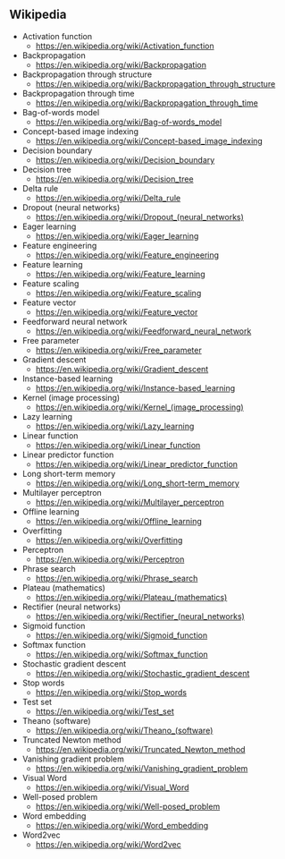 ## Wikipedia
* Activation function
  * https://en.wikipedia.org/wiki/Activation_function
* Backpropagation
  * https://en.wikipedia.org/wiki/Backpropagation
* Backpropagation through structure
  * https://en.wikipedia.org/wiki/Backpropagation_through_structure
* Backpropagation through time
  * https://en.wikipedia.org/wiki/Backpropagation_through_time
* Bag-of-words model
  * https://en.wikipedia.org/wiki/Bag-of-words_model
* Concept-based image indexing
  * https://en.wikipedia.org/wiki/Concept-based_image_indexing
* Decision boundary
  * https://en.wikipedia.org/wiki/Decision_boundary
* Decision tree
  * https://en.wikipedia.org/wiki/Decision_tree
* Delta rule
  * https://en.wikipedia.org/wiki/Delta_rule
* Dropout (neural networks)
  * https://en.wikipedia.org/wiki/Dropout_(neural_networks)
* Eager learning
  * https://en.wikipedia.org/wiki/Eager_learning
* Feature engineering
  * https://en.wikipedia.org/wiki/Feature_engineering
* Feature learning
  * https://en.wikipedia.org/wiki/Feature_learning
* Feature scaling
  * https://en.wikipedia.org/wiki/Feature_scaling
* Feature vector
  * https://en.wikipedia.org/wiki/Feature_vector
* Feedforward neural network
  * https://en.wikipedia.org/wiki/Feedforward_neural_network
* Free parameter
  * https://en.wikipedia.org/wiki/Free_parameter
* Gradient descent
  * https://en.wikipedia.org/wiki/Gradient_descent
* Instance-based learning
  * https://en.wikipedia.org/wiki/Instance-based_learning
* Kernel (image processing)
  * https://en.wikipedia.org/wiki/Kernel_(image_processing)
* Lazy learning
  * https://en.wikipedia.org/wiki/Lazy_learning
* Linear function
  * https://en.wikipedia.org/wiki/Linear_function
* Linear predictor function
  * https://en.wikipedia.org/wiki/Linear_predictor_function
* Long short-term memory
  * https://en.wikipedia.org/wiki/Long_short-term_memory
* Multilayer perceptron
  * https://en.wikipedia.org/wiki/Multilayer_perceptron
* Offline learning
  * https://en.wikipedia.org/wiki/Offline_learning
* Overfitting
  * https://en.wikipedia.org/wiki/Overfitting
* Perceptron
  * https://en.wikipedia.org/wiki/Perceptron
* Phrase search
  * https://en.wikipedia.org/wiki/Phrase_search
* Plateau (mathematics)
  * https://en.wikipedia.org/wiki/Plateau_(mathematics)
* Rectifier (neural networks)
  * https://en.wikipedia.org/wiki/Rectifier_(neural_networks)
* Sigmoid function
  * https://en.wikipedia.org/wiki/Sigmoid_function
* Softmax function
  * https://en.wikipedia.org/wiki/Softmax_function
* Stochastic gradient descent
  * https://en.wikipedia.org/wiki/Stochastic_gradient_descent
* Stop words
  * https://en.wikipedia.org/wiki/Stop_words
* Test set
  * https://en.wikipedia.org/wiki/Test_set
* Theano (software)
  * https://en.wikipedia.org/wiki/Theano_(software)
* Truncated Newton method
  * https://en.wikipedia.org/wiki/Truncated_Newton_method
* Vanishing gradient problem
  * https://en.wikipedia.org/wiki/Vanishing_gradient_problem
* Visual Word
  * https://en.wikipedia.org/wiki/Visual_Word
* Well-posed problem
  * https://en.wikipedia.org/wiki/Well-posed_problem
* Word embedding
  * https://en.wikipedia.org/wiki/Word_embedding
* Word2vec
  * https://en.wikipedia.org/wiki/Word2vec
